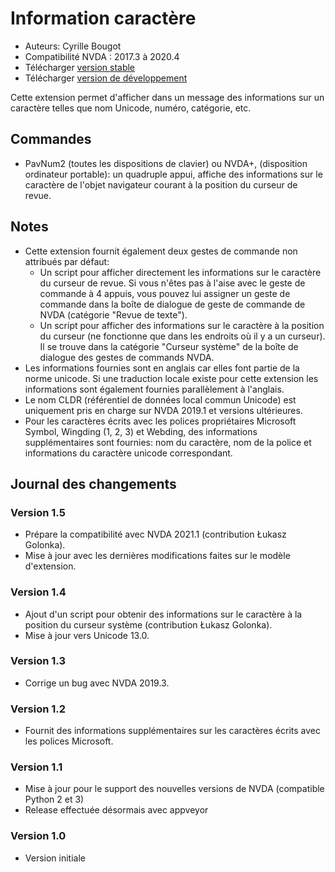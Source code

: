 # Information caractère

* Auteurs: Cyrille Bougot
* Compatibilité NVDA : 2017.3 à 2020.4
* Télécharger [version stable][1]
* Télécharger [version de développement][2]

Cette extension permet d'afficher dans un message des informations sur un caractère telles que nom Unicode, numéro, catégorie, etc.


## Commandes

* PavNum2 (toutes les dispositions de clavier) ou NVDA+, (disposition ordinateur portable): un quadruple appui, affiche des informations sur le caractère de l'objet navigateur courant à la position du curseur de revue.


## Notes

* Cette extension fournit également deux gestes de commande non attribués par défaut:
    * Un script pour afficher directement les informations sur le caractère du curseur de revue. Si vous n'êtes pas à l'aise avec le geste de commande à 4 appuis, vous pouvez lui assigner un geste de commande dans la boîte de dialogue de geste de commande de NVDA (catégorie "Revue de texte").
    * Un script pour afficher des informations sur le caractère à la position du curseur (ne fonctionne que dans les endroits où il y a un curseur). Il se trouve dans la catégorie "Curseur système" de la boîte de dialogue des gestes de commands NVDA.
* Les informations fournies sont en anglais car elles font partie de la norme unicode. Si une traduction locale existe pour cette extension les informations sont également fournies parallèlement à l'anglais.
* Le nom CLDR (référentiel de données local commun Unicode) est uniquement pris en charge sur NVDA 2019.1 et versions ultérieures.
* Pour les caractères écrits avec les polices propriétaires Microsoft Symbol, Wingding (1, 2, 3) et Webding, des informations supplémentaires sont fournies: nom du caractère, nom de la police et informations du caractère unicode correspondant.


## Journal des changements

### Version 1.5

* Prépare la compatibilité avec NVDA 2021.1 (contribution Łukasz Golonka).
* Mise à jour avec les dernières modifications faites sur le modèle d'extension.

### Version 1.4

* Ajout d'un script pour obtenir des informations sur le caractère à la position du curseur système (contribution Łukasz Golonka).
* Mise à jour vers Unicode 13.0.

### Version 1.3

* Corrige un bug avec NVDA 2019.3.


### Version 1.2

* Fournit des informations supplémentaires sur les caractères écrits avec les polices Microsoft.


### Version 1.1

* Mise à jour pour le support des nouvelles versions de NVDA (compatible Python 2 et 3)
* Release effectuée désormais avec appveyor


### Version 1.0

* Version initiale

[1]: https://addons.nvda-project.org/files/get.php?file=chari

[2]: https://addons.nvda-project.org/files/get.php?file=chari-dev
